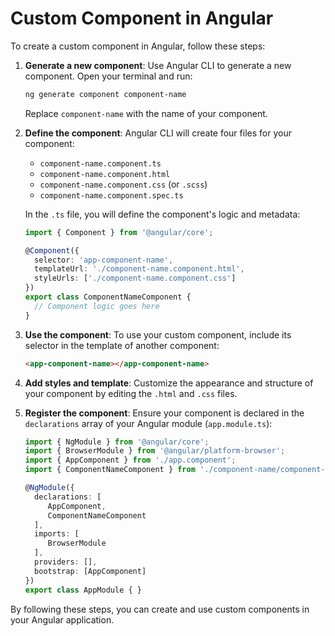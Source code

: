 # Custom Component in Angular

To create a custom component in Angular, follow these steps:

1. **Generate a new component**:
    Use Angular CLI to generate a new component. Open your terminal and run:
    ```bash
    ng generate component component-name
    ```
    Replace `component-name` with the name of your component.

2. **Define the component**:
    Angular CLI will create four files for your component:
    - `component-name.component.ts`
    - `component-name.component.html`
    - `component-name.component.css` (or `.scss`)
    - `component-name.component.spec.ts`

    In the `.ts` file, you will define the component's logic and metadata:
    ```typescript
    import { Component } from '@angular/core';

    @Component({
      selector: 'app-component-name',
      templateUrl: './component-name.component.html',
      styleUrls: ['./component-name.component.css']
    })
    export class ComponentNameComponent {
      // Component logic goes here
    }
    ```

3. **Use the component**:
    To use your custom component, include its selector in the template of another component:
    ```html
    <app-component-name></app-component-name>
    ```

4. **Add styles and template**:
    Customize the appearance and structure of your component by editing the `.html` and `.css` files.

5. **Register the component**:
    Ensure your component is declared in the `declarations` array of your Angular module (`app.module.ts`):
    ```typescript
    import { NgModule } from '@angular/core';
    import { BrowserModule } from '@angular/platform-browser';
    import { AppComponent } from './app.component';
    import { ComponentNameComponent } from './component-name/component-name.component';

    @NgModule({
      declarations: [
         AppComponent,
         ComponentNameComponent
      ],
      imports: [
         BrowserModule
      ],
      providers: [],
      bootstrap: [AppComponent]
    })
    export class AppModule { }
    ```

By following these steps, you can create and use custom components in your Angular application.